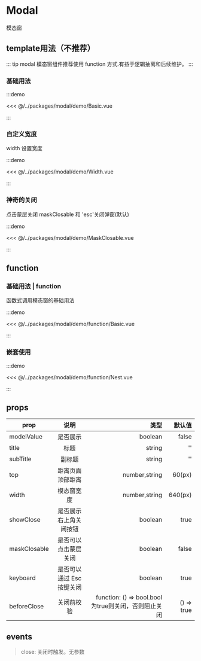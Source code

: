 # Modal

模态窗

## template用法（不推荐）

::: tip
modal 模态窗组件推荐使用 function 方式.有益于逻辑抽离和后续维护。
:::

### 基础用法

:::demo

<<< @/../packages/modal/demo/Basic.vue

:::

### 自定义宽度

width 设置宽度

:::demo

<<< @/../packages/modal/demo/Width.vue

:::

### 神奇的关闭

点击蒙层关闭 maskClosable 和 'esc'关闭弹窗(默认)

:::demo

<<< @/../packages/modal/demo/MaskClosable.vue

:::

## function

### 基础用法 | function

函数式调用模态窗的基础用法

:::demo

<<< @/../packages/modal/demo/function/Basic.vue

:::

### 嵌套使用

:::demo

<<< @/../packages/modal/demo/function/Nest.vue

:::

## props

| prop      |     说明     |           类型 | 默认值 |
| --------- | :----------: | -------------: | -----: |
| modelValue        | 是否展示 |  boolean | false |
| title        | 标题 |  string | '' |
| subTitle        | 副标题 |  string | '' |
| top        | 距离页面顶部距离 |  number,string | 60(px) |
| width        | 模态窗宽度 |  number,string | 640(px) |
| showClose        | 是否展示右上角关闭按钮 |  boolean | true |
| maskClosable        | 是否可以点击蒙层关闭 |  boolean | false |
| keyboard        | 是否可以通过 Esc 按键关闭 |  boolean | true |
| beforeClose        | 关闭前校验 |  function: () => bool.bool 为true则关闭，否则阻止关闭 | () => true |

## events

> close: 关闭时触发。无参数
